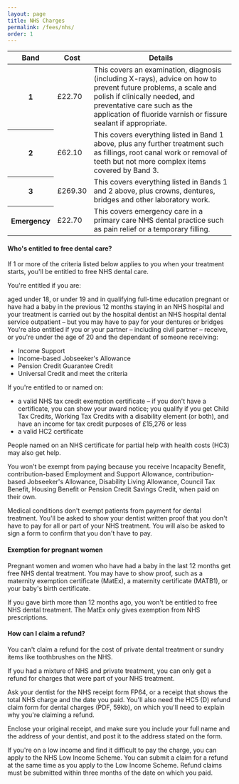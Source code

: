```yaml
---
layout: page
title: NHS Charges
permalink: /fees/nhs/
order: 1
---
```


<table class="table">
  <thead>
    <tr>
      <th scope="col">Band</th>
      <th scope="col">Cost</th>
      <th scope="col">Details</th>
    </tr>
  </thead>
  <tbody>
    <tr>
      <th scope="row">1</th>
      <td>£22.70</td>
      <td>This covers an examination, diagnosis (including X-rays), advice on how to prevent future problems, a scale and polish if clinically needed, and preventative care such as the application of fluoride varnish or fissure sealant if appropriate.</td>
    </tr>
    <tr>
      <th scope="row">2</th>
      <td>£62.10</td>
      <td>This covers everything listed in Band 1 above, plus any further treatment such as fillings, root canal work or removal of teeth but not more complex items covered by Band 3.</td>
    </tr>
    <tr>
      <th scope="row">3</th>
      <td>£269.30</td>
      <td>This covers everything listed in Bands 1 and 2 above, plus crowns, dentures, bridges and other laboratory work.</td>
    </tr>
    <tr>
      <th scope="row">Emergency</th>
      <td>£22.70</td>
      <td>This covers emergency care in a primary care NHS dental practice such as pain relief or a temporary filling.</td>
    </tr>
  </tbody>
</table>

<h4>Who's entitled to free dental care?</h4>

If 1 or more of the criteria listed below applies to you when your treatment starts, you'll be entitled to free NHS dental care.

You're entitled if you are:

aged under 18, or under 19 and in qualifying full-time education
pregnant or have had a baby in the previous 12 months
staying in an NHS hospital and your treatment is carried out by the hospital dentist
an NHS hospital dental service outpatient – but you may have to pay for your dentures or bridges
You're also entitled if you or your partner – including civil partner – receive, or you're under the age of 20 and the dependant of someone receiving:

* Income Support
* Income-based Jobseeker's Allowance
* Pension Credit Guarantee Credit
* Universal Credit and meet the criteria

If you're entitled to or named on:

* a valid NHS tax credit exemption certificate – if you don't have a certificate, you can show your award notice; you qualify if you get Child Tax Credits, Working Tax Credits with a disability element (or both), and have an income for tax credit purposes of £15,276 or less
* a valid HC2 certificate

People named on an NHS certificate for partial help with health costs (HC3) may also get help.

You won't be exempt from paying because you receive Incapacity Benefit, contribution-based Employment and Support Allowance, contribution-based Jobseeker's Allowance, Disability Living Allowance, Council Tax Benefit, Housing Benefit or Pension Credit Savings Credit, when paid on their own.

Medical conditions don't exempt patients from payment for dental treatment. You'll be asked to show your dentist written proof that you don't have to pay for all or part of your NHS treatment. You will also be asked to sign a form to confirm that you don't have to pay.

<h4>Exemption for pregnant women</h4>
Pregnant women and women who have had a baby in the last 12 months get free NHS dental treatment. You may have to show proof, such as a maternity exemption certificate (MatEx), a maternity certificate (MATB1), or your baby's birth certificate.

If you gave birth more than 12 months ago, you won't be entitled to free NHS dental treatment. The MatEx only gives exemption from NHS prescriptions.

<h4>How can I claim a refund?</h4>

You can't claim a refund for the cost of private dental treatment or sundry items like toothbrushes on the NHS.

If you had a mixture of NHS and private treatment, you can only get a refund for charges that were part of your NHS treatment.

Ask your dentist for the NHS receipt form FP64, or a receipt that shows the total NHS charge and the date you paid. You'll also need the HC5 (D) refund claim form for dental charges (PDF, 59kb), on which you'll need to explain why you're claiming a refund.

Enclose your original receipt, and make sure you include your full name and the address of your dentist, and post it to the address stated on the form.

If you're on a low income and find it difficult to pay the charge, you can apply to the NHS Low Income Scheme. You can submit a claim for a refund at the same time as you apply to the Low Income Scheme. Refund claims must be submitted within three months of the date on which you paid.
